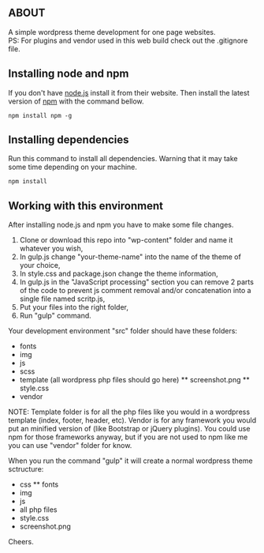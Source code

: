 ## ABOUT

A simple wordpress theme development for one page websites.
<br/>
PS: For plugins and vendor used in this web build check out the .gitignore file.

## Installing node and npm

If you don't have [node.js](https://nodejs.org/) install it from their website.
Then install the latest version of [npm](https://www.npmjs.com/) with the command bellow.

	npm install npm -g

## Installing dependencies

Run this command to install all dependencies. Warning that it may take some time depending on your machine.

	npm install


## Working with this environment

After installing node.js and npm you have to make some file changes.

1. Clone or download this repo into "wp-content" folder and name it whatever you wish,
2. In gulp.js change "your-theme-name" into the name of the theme of your choice,
3. In style.css and package.json change the theme information,
4. In gulp.js in the "JavaScript processing" section you can remove 2 parts of the code to prevent js comment removal and/or concatenation into a single file named scritp.js,
5. Put your files into the right folder,
6. Run "gulp" command.

Your development environment "src" folder should have these folders:

* fonts
* img
* js
* scss
* template (all wordpress php files should go here)
** screenshot.png
** style.css
* vendor

NOTE:
Template folder is for all the php files like you would in a wordpress template (index, footer, header, etc). Vendor is for any framework you would put an minified version of (like Bootstrap or jQuery plugins). You could use npm for those frameworks anyway, but if you are not used to npm like me you can use "vendor" folder for know.

When you run the command "gulp" it will create a normal wordpress theme sctructure:

* css
** fonts
* img
* js
* all php files
* style.css
* screenshot.png

Cheers.